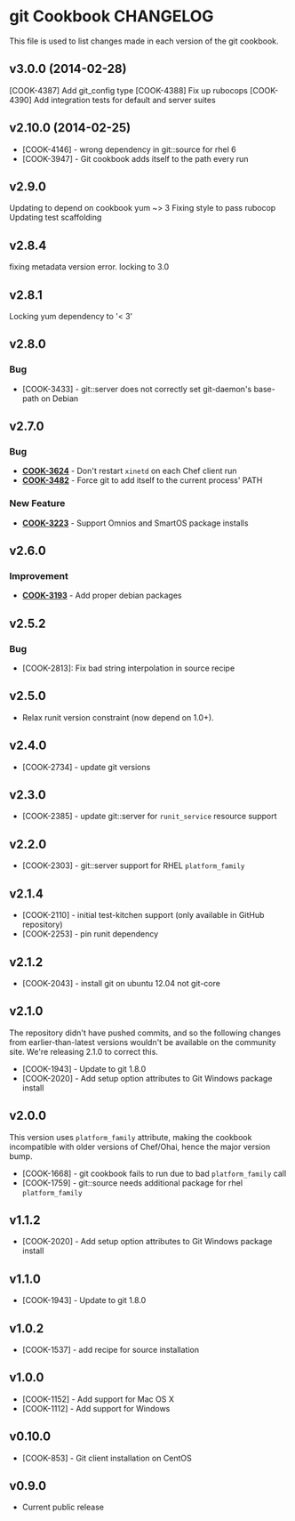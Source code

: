 git Cookbook CHANGELOG
======================
This file is used to list changes made in each version of the git cookbook.


v3.0.0 (2014-02-28)
-------------------
[COOK-4387] Add git_config type
[COOK-4388] Fix up rubocops
[COOK-4390] Add integration tests for default and server suites


v2.10.0 (2014-02-25)
--------------------
- [COOK-4146] - wrong dependency in git::source for rhel 6
- [COOK-3947] - Git cookbook adds itself to the path every run


v2.9.0
------
Updating to depend on cookbook yum ~> 3
Fixing style to pass rubocop
Updating test scaffolding


v2.8.4
------
fixing metadata version error. locking to 3.0


v2.8.1
------
Locking yum dependency to '< 3'


v2.8.0
------
### Bug
- [COOK-3433] - git::server does not correctly set git-daemon's base-path on Debian


v2.7.0
------
### Bug
- **[COOK-3624](https://tickets.opscode.com/browse/COOK-3624)** - Don't restart `xinetd` on each Chef client run
- **[COOK-3482](https://tickets.opscode.com/browse/COOK-3482)** - Force git to add itself to the current process' PATH

### New Feature
- **[COOK-3223](https://tickets.opscode.com/browse/COOK-3223)** - Support Omnios and SmartOS package installs

v2.6.0
------
### Improvement
- **[COOK-3193](https://tickets.opscode.com/browse/COOK-3193)** - Add proper debian packages

v2.5.2
------
### Bug
- [COOK-2813]: Fix bad string interpolation in source recipe

v2.5.0
------
- Relax runit version constraint (now depend on 1.0+).

v2.4.0
------
- [COOK-2734] - update git versions

v2.3.0
------
- [COOK-2385] - update git::server for `runit_service` resource support

v2.2.0
------
- [COOK-2303] - git::server support for RHEL `platform_family`

v2.1.4
------
- [COOK-2110] - initial test-kitchen support (only available in GitHub repository)
- [COOK-2253] - pin runit dependency

v2.1.2
------
- [COOK-2043] - install git on ubuntu 12.04 not git-core

v2.1.0
------
The repository didn't have pushed commits, and so the following changes from earlier-than-latest versions wouldn't be available on the community site. We're releasing 2.1.0 to correct this.

- [COOK-1943] - Update to git 1.8.0
- [COOK-2020] - Add setup option attributes to Git Windows package install

v2.0.0
-------
This version uses `platform_family` attribute, making the cookbook incompatible with older versions of Chef/Ohai, hence the major version bump.

- [COOK-1668] - git cookbook fails to run due to bad `platform_family` call
- [COOK-1759] - git::source needs additional package for rhel `platform_family`

v1.1.2
------
- [COOK-2020] - Add setup option attributes to Git Windows package install

v1.1.0
------
- [COOK-1943] - Update to git 1.8.0

v1.0.2
------
- [COOK-1537] - add recipe for source installation

v1.0.0
------
- [COOK-1152] - Add support for Mac OS X
- [COOK-1112] - Add support for Windows

v0.10.0
-------
- [COOK-853] - Git client installation on CentOS

v0.9.0
------
- Current public release
